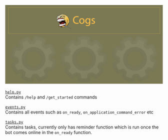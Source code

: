 ![Image](/data/cogs_banner_v2.png "banner")  

[`help.py`](help.py)  
Contains `/help` and `/get_started` commands

[`events.py`](events.py)    
Contains all events such as `on_ready`, `on_application_command_error` etc

[`tasks.py`](help.py)  
Contains tasks, currently only has reminder function which is run once the bot comes online in the `on_ready` function.